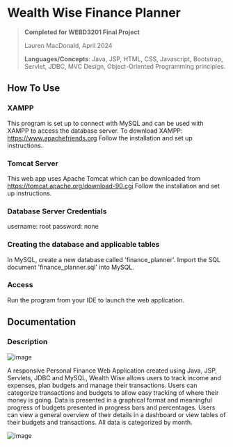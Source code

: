 # Wealth Wise Finance Planner

> **Completed for WEBD3201 Final Project**
>
> Lauren MacDonald, April 2024
>
> **Languages/Concepts**: Java, JSP, HTML, CSS, Javascript, Bootstrap, Servlet, JDBC, MVC Design, Object-Oriented Programming principles.

## How To Use
### XAMPP
This program is set up to connect with MySQL and can be used with XAMPP to access the database server. To download XAMPP:
https://www.apachefriends.org Follow the installation and set up instructions.

### Tomcat Server
This web app uses Apache Tomcat which can be downloaded from https://tomcat.apache.org/download-90.cgi Follow the
installation and set up instructions.

### Database Server Credentials
username: root
password: none

### Creating the database and applicable tables
In MySQL, create a new database called 'finance_planner'.
Import the SQL document 'finance_planner.sql' into MySQL.

### Access 
Run the program from your IDE to launch the web application.

## Documentation
### Description
![image](https://github.com/laurenmacdonald/WEBD3102-Final-Project/assets/117761702/e63dd334-fc7b-4f07-9336-0e9dd2dcff40)

A responsive Personal Finance Web Application created using Java, JSP, Servlets, JDBC and MySQL, Wealth Wise allows users to track income and expenses, plan budgets and manage their transactions. 
Users can categorize transactions and budgets to allow easy tracking of where their money is going. Data is presented in a graphical format and meaningful progress of budgets presented in progress bars and percentages. 
Users can view a general overview of their details in a dashboard or view tables of their budgets and transactions. All data is categorized by month.

![image](https://github.com/laurenmacdonald/WEBD3102-Final-Project/assets/117761702/a2d11adb-075f-4e5f-8189-7ac5d7c33e83)



